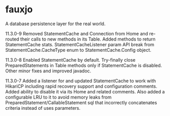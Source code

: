 # fauxjo
A database persistence layer for the real world.

11.3.0-9 Removed StatementCache and Connection from Home and re-routed their calls 
         to new methods in its Table. Added methods to return StatementCache stats. 
         StatementCacheListener param API break from StatementCache.CacheType enum 
         to StatementCache.Config object.

11.3.0-8 Enabled StatementCache by default. Try-finally close PreparedStatements 
         in Table methods only if StatementCache is disabled. Other minor fixes 
         and improved javadoc.

11.3.0-7 Added a listener for and updated StatementCache to work with HikariCP 
         including rapid recovery support and configuration comments. Added ability to 
         disable it via its Home and related comments. Also added a configurable LRU to 
         it to avoid memory leaks from PreparedStatement/CallableStatement sql that 
         incorrectly concatenates criteria instead of uses parameters.

